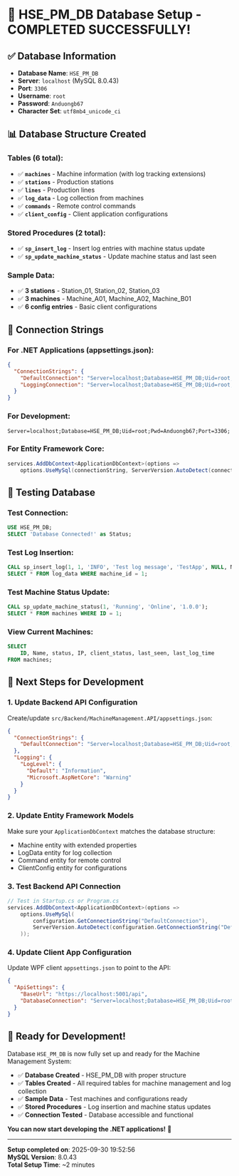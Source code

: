# 🎉 HSE_PM_DB Database Setup - COMPLETED SUCCESSFULLY!

## ✅ Database Information

- **Database Name**: `HSE_PM_DB`
- **Server**: `localhost` (MySQL 8.0.43)
- **Port**: `3306`
- **Username**: `root`
- **Password**: `Anduongb67`
- **Character Set**: `utf8mb4_unicode_ci`

## 📊 Database Structure Created

### Tables (6 total):
- ✅ **`machines`** - Machine information (with log tracking extensions)
- ✅ **`stations`** - Production stations
- ✅ **`lines`** - Production lines
- ✅ **`log_data`** - Log collection from machines
- ✅ **`commands`** - Remote control commands
- ✅ **`client_config`** - Client application configurations

### Stored Procedures (2 total):
- ✅ **`sp_insert_log`** - Insert log entries with machine status update
- ✅ **`sp_update_machine_status`** - Update machine status and last seen

### Sample Data:
- ✅ **3 stations** - Station_01, Station_02, Station_03
- ✅ **3 machines** - Machine_A01, Machine_A02, Machine_B01
- ✅ **6 config entries** - Basic client configurations

## 🔗 Connection Strings

### For .NET Applications (appsettings.json):

```json
{
  "ConnectionStrings": {
    "DefaultConnection": "Server=localhost;Database=HSE_PM_DB;Uid=root;Pwd=Anduongb67;Port=3306;",
    "LoggingConnection": "Server=localhost;Database=HSE_PM_DB;Uid=root;Pwd=Anduongb67;Port=3306;"
  }
}
```

### For Development:
```
Server=localhost;Database=HSE_PM_DB;Uid=root;Pwd=Anduongb67;Port=3306;
```

### For Entity Framework Core:
```csharp
services.AddDbContext<ApplicationDbContext>(options =>
    options.UseMySql(connectionString, ServerVersion.AutoDetect(connectionString)));
```

## 🧪 Testing Database

### Test Connection:
```sql
USE HSE_PM_DB;
SELECT 'Database Connected!' as Status;
```

### Test Log Insertion:
```sql
CALL sp_insert_log(1, 1, 'INFO', 'Test log message', 'TestApp', NULL, NOW());
SELECT * FROM log_data WHERE machine_id = 1;
```

### Test Machine Status Update:
```sql
CALL sp_update_machine_status(1, 'Running', 'Online', '1.0.0');
SELECT * FROM machines WHERE ID = 1;
```

### View Current Machines:
```sql
SELECT 
    ID, Name, status, IP, client_status, last_seen, last_log_time 
FROM machines;
```

## 🔧 Next Steps for Development

### 1. Update Backend API Configuration
Create/update `src/Backend/MachineManagement.API/appsettings.json`:
```json
{
  "ConnectionStrings": {
    "DefaultConnection": "Server=localhost;Database=HSE_PM_DB;Uid=root;Pwd=Anduongb67;Port=3306;"
  },
  "Logging": {
    "LogLevel": {
      "Default": "Information",
      "Microsoft.AspNetCore": "Warning"
    }
  }
}
```

### 2. Update Entity Framework Models
Make sure your `ApplicationDbContext` matches the database structure:
- Machine entity with extended properties
- LogData entity for log collection
- Command entity for remote control
- ClientConfig entity for configurations

### 3. Test Backend API Connection
```csharp
// Test in Startup.cs or Program.cs
services.AddDbContext<ApplicationDbContext>(options =>
    options.UseMySql(
        configuration.GetConnectionString("DefaultConnection"),
        ServerVersion.AutoDetect(configuration.GetConnectionString("DefaultConnection"))
    ));
```

### 4. Update Client App Configuration
Update WPF client `appsettings.json` to point to the API:
```json
{
  "ApiSettings": {
    "BaseUrl": "https://localhost:5001/api",
    "DatabaseConnection": "Server=localhost;Database=HSE_PM_DB;Uid=root;Pwd=Anduongb67;Port=3306;"
  }
}
```

## 🚀 Ready for Development!

Database `HSE_PM_DB` is now fully set up and ready for the Machine Management System:

- ✅ **Database Created** - HSE_PM_DB with proper structure
- ✅ **Tables Created** - All required tables for machine management and log collection  
- ✅ **Sample Data** - Test machines and configurations ready
- ✅ **Stored Procedures** - Log insertion and machine status updates
- ✅ **Connection Tested** - Database accessible and functional

**You can now start developing the .NET applications!** 🎯

---

**Setup completed on**: 2025-09-30 19:52:56  
**MySQL Version**: 8.0.43  
**Total Setup Time**: ~2 minutes